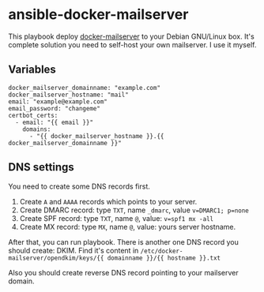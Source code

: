 # ansible-docker-mailserver

This playbook deploy [docker-mailserver](https://github.com/tomav/docker-mailserver) to your Debian GNU/Linux box. It's complete solution you need to self-host your own mailserver. I use it myself.

## Variables

```
docker_mailserver_domainname: "example.com"
docker_mailserver_hostname: "mail"
email: "example@example.com"
email_password: "changeme"
certbot_certs:
  - email: "{{ email }}"
    domains:
      - "{{ docker_mailserver_hostname }}.{{ docker_mailserver_domainname }}"
```

## DNS settings

You need to create some DNS records first.

1. Create `A` and `AAAA` records which points to your server.
2. Create DMARC record: type `TXT`, name `_dmarc`, value `v=DMARC1; p=none`
3. Create SPF record: type `TXT`, name `@`, value: `v=spf1 mx -all`
4. Create MX record: type `MX`, name `@`, value: yours server hostname.

After that, you can run playbook. There is another one DNS record you should create: DKIM. Find it's content in `/etc/docker-mailserver/opendkim/keys/{{ domainname }}/{{ hostname }}.txt`

Also you should create reverse DNS record pointing to your mailserver domain.